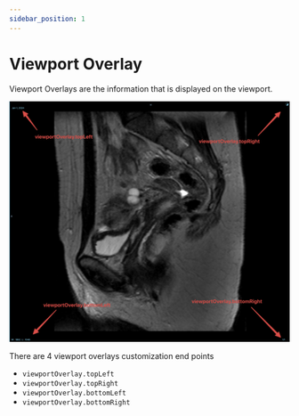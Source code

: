 ```yaml
---
sidebar_position: 1
---
```


# Viewport Overlay

Viewport Overlays are the information that is displayed on the viewport.

![](../../../assets/img/viewportOverlay-customization.png)

There are 4 viewport overlays customization end points

- `viewportOverlay.topLeft`
- `viewportOverlay.topRight`
- `viewportOverlay.bottomLeft`
- `viewportOverlay.bottomRight`
